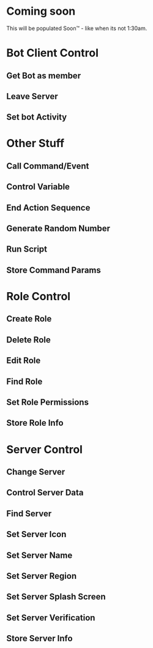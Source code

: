 # Coming soon
This will be populated Soon™ - like when its not 1:30am.

# Bot Client Control
## Get Bot as member
## Leave Server
## Set bot Activity

# Other Stuff
## Call Command/Event
## Control Variable
## End Action Sequence
## Generate Random Number
## Run Script
## Store Command Params

# Role Control
## Create Role
## Delete Role
## Edit Role
## Find Role
## Set Role Permissions
## Store Role Info

# Server Control
## Change Server
## Control Server Data
## Find Server
## Set Server Icon
## Set Server Name
## Set Server Region
## Set Server Splash Screen
## Set Server Verification
## Store Server Info
